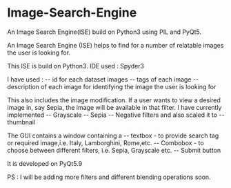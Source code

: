 # Image-Search-Engine
An Image Search Engine(ISE) build on Python3 using PIL and PyQt5.

An Image Search Engine (ISE) helps to find for a number of relatable images the user is looking for.

This ISE is build on Python3.
IDE used : Spyder3

I have used :
-- id for each dataset images
-- tags of each image
-- description of each image
for identifying the image the user is looking for

This also includes the image modification. If a user wants to view a desired image in, say Sepia, the image will be available in that filter.
I have currently implemented
-- Grayscale
-- Sepia
-- Negative
filters and also scaled it to
-- thumbnail

The GUI contains a window containing a 
-- textbox - to provide search tag or required image,i.e. Italy, Lamborghini, Rome,etc.
-- Combobox - to choose between different filters, i.e. Sepia, Grayscale etc.
-- Submit button

It is developed on PyQt5.9

PS : I will be adding more filters and different blending operations soon.
